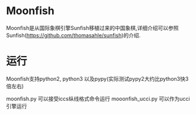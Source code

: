 Moonfish
=======
Moonfish是从国际象棋引擎Sunfish移植过来的中国象棋,详细介绍可以参照Sunfish(https://github.com/thomasahle/sunfish)的介绍.

运行
=======
Moonfish支持python2, python3 以及pypy(实际测试pypy2大约比python3快3倍左右)

moonfish.py 可以接受iccs纵线格式命令运行
mooonfish_ucci.py 可以作为ucci引擎运行
